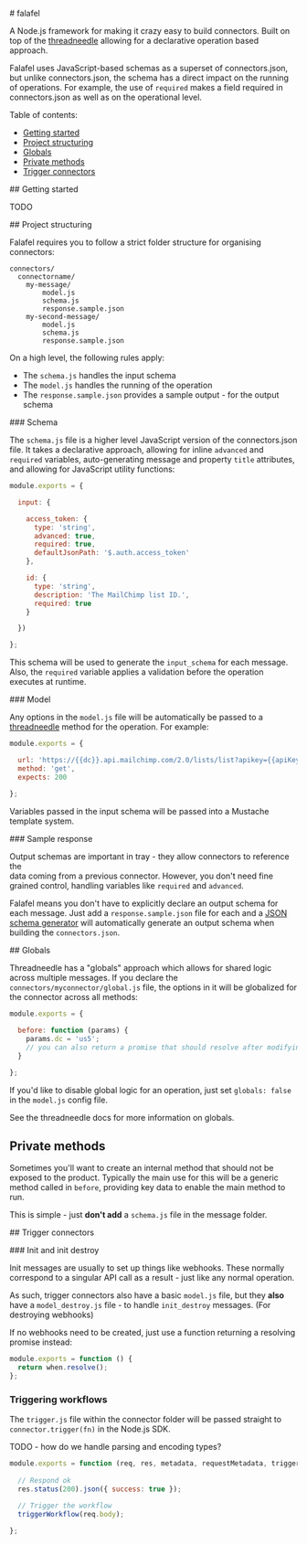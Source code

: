 # falafel

A Node.js framework for making it crazy easy to build connectors. Built on top of the 
[threadneedle](https://github.com/trayio/threadneedle) allowing for a declarative operation based approach.

Falafel uses JavaScript-based schemas as a superset of connectors.json, but unlike connectors.json, the schema has a direct impact on the running of operations.
For example, the use of `required` makes a field required in connectors.json as well 
as on the operational level.

Table of contents:

* [Getting started](#gettingstarted)
* [Project structuring](#projectstructuring)
* [Globals](#globals)
* [Private methods](#privatemethods)
* [Trigger connectors](#triggerconnectors)


## Getting started

TODO


## Project structuring 

Falafel requires you to follow a strict folder structure for organising connectors:

```
connectors/ 
  connectorname/
  	my-message/
  		model.js
  		schema.js
  		response.sample.json
  	my-second-message/
  		model.js
  		schema.js
  		response.sample.json
```

On a high level, the following rules apply:

* The `schema.js` handles the input schema 
* The `model.js` handles the running of the operation
* The `response.sample.json` provides a sample output - for the output schema


### Schema

The `schema.js` file is a higher level JavaScript version of the connectors.json file. 
It takes a declarative approach, allowing for inline `advanced` and `required` variables, auto-generating message and property `title` attributes, and allowing for 
JavaScript utility functions:

```js
module.exports = {

  input: {

    access_token: {
      type: 'string',
      advanced: true,
      required: true,
      defaultJsonPath: '$.auth.access_token'  
    },

    id: {
      type: 'string',
      description: 'The MailChimp list ID.',
      required: true
    }

  })

};
```

This schema will be used to generate the `input_schema` for each message. Also, the 
`required` variable applies a validation before the operation executes at runtime.


### Model 

Any options in the `model.js` file will be automatically be passed 
to a [threadneedle](https://github.com/trayio/threadneedle) method for the 
operation. For example:

```js
module.exports = {

  url: 'https://{{dc}}.api.mailchimp.com/2.0/lists/list?apikey={{apiKey}}',
  method: 'get',
  expects: 200

};
```

Variables passed in the input schema will be passed into a Mustache template system.


### Sample response

Output schemas are important in tray - they allow connectors to reference the  
data coming from a previous connector. However, you don't need fine grained control, handling variables like `required` and `advanced`. 

Falafel means you don't have to explicitly declare an output schema 
for each message. Just add a `response.sample.json` file for each and a 
[JSON schema generator](#) will automatically generate an output schema 
when building the `connectors.json`.



## Globals

Threadneedle has a "globals" approach which allows for shared logic across multiple 
messages. If you declare the `connectors/myconnector/global.js` file, the options in
it will be globalized for the connector across all methods:

```js
module.exports = {
  
  before: function (params) {
    params.dc = 'us5';
    // you can also return a promise that should resolve after modifying `params` 
  }

};
```

If you'd like to disable global logic for an operation, just 
set `globals: false` in the `model.js` config file.

See the threadneedle docs for more information on globals.


## Private methods

Sometimes you'll want to create an internal method that should not be exposed to 
the product. Typically the main use for this will be a generic method called in 
`before`, providing key data to enable the main method to run.

This is simple - just **don't add** a `schema.js` file in the message folder.


## Trigger connectors

### Init and init destroy 

Init messages are usually to set up things like webhooks. These normally correspond 
to a singular API call as a result - just like any normal operation. 

As such, trigger connectors also have a basic `model.js` file, but they **also** have 
a `model_destroy.js` file - to handle `init_destroy` messages. (For destroying webhooks)

If no webhooks need to be created, just use a function returning a resolving 
promise instead:

```js
module.exports = function () {
  return when.resolve();
};
```


### Triggering workflows

The `trigger.js` file within the connector folder will be passed straight to `connector.trigger(fn)` in the Node.js SDK.

TODO - how do we handle parsing and encoding types?


```js
module.exports = function (req, res, metadata, requestMetadata, triggerWorkflow) {
  
  // Respond ok
  res.status(200).json({ success: true });

  // Trigger the workflow
  triggerWorkflow(req.body);

};
```

